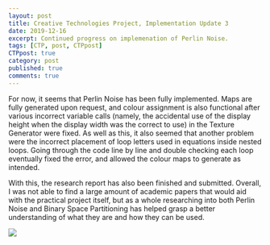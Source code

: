 ```yaml
---
layout: post
title: Creative Technologies Project, Implementation Update 3
date: 2019-12-16
excerpt: Continued progress on implemenation of Perlin Noise.
tags: [CTP, post, CTPpost]
CTPpost: true
category: post
published: true
comments: true
---
```

For now, it seems that Perlin Noise has been fully implemented. Maps are fully generated upon request, and colour assignment is also functional after various incorrect variable calls (namely, the accidental use of the display height when the display width was the correct to use) in the Texture Generator were fixed. As well as this, it also seemed that another problem were the incorrect placement of loop letters used in equations inside nested loops. Going through the code line by line and double checking each loop eventually fixed the error, and allowed the colour maps to generate as intended.

With this, the research report has also been finished and submitted. Overall, I was not able to find a large amount of academic papers that would aid with the practical project itself, but as a whole researching into both Perlin Noise and Binary Space Partitioning has helped grasp a better understanding of what they are and how they can be used.

<a href="https://i.imgur.com/Kd8oeGY.png"><img src="https://i.imgur.com/Kd8oeGY.png"></a>